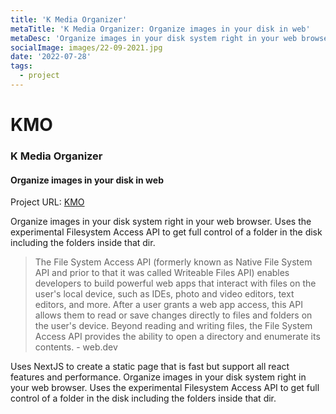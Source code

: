 ```yaml
---
title: 'K Media Organizer'
metaTitle: 'K Media Organizer: Organize images in your disk in web'
metaDesc: 'Organize images in your disk system right in your web browser'
socialImage: images/22-09-2021.jpg
date: '2022-07-28'
tags:
  - project
---
```

# KMO
### K Media Organizer
#### Organize images in your disk in web

Project URL: [KMO](https://kmo.vercel.app/)

Organize images in your disk system right in your web browser. Uses the experimental Filesystem Access API to get full control of a folder in the disk including the folders inside that dir. 

> The File System Access API (formerly known as Native File System API and prior to that it was called Writeable Files API) enables developers to build powerful web apps that interact with files on the user's local device, such as IDEs, photo and video editors, text editors, and more. After a user grants a web app access, this API allows them to read or save changes directly to files and folders on the user's device. Beyond reading and writing files, the File System Access API provides the ability to open a directory and enumerate its contents. - web.dev

Uses NextJS to create a static page that is fast but support all react features and performance. Organize images in your disk system right in your web browser. Uses the experimental Filesystem Access API to get full control of a folder in the disk including the folders inside that dir. 
